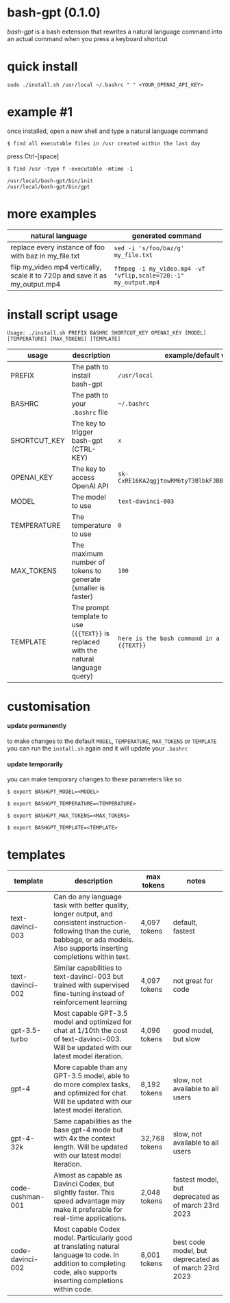 # bash-gpt (0.1.0)
*bash-gpt* is a bash extension that rewrites a natural language command into an actual command when you press a keyboard shortcut

# quick install
`sudo ./install.sh /usr/local ~/.bashrc " " <YOUR_OPENAI_API_KEY>`

# example #1
once installed, open a new shell and type a natural language command

`$ find all executable files in /usr created within the last day`

press Ctrl-[space]

`$ find /usr -type f -executable -mtime -1`

```
/usr/local/bash-gpt/bin/init
/usr/local/bash-gpt/bin/gpt
```

# more examples

| natural language | generated command |
| --- | --- |
replace every instance of foo with baz in my_file.txt | `sed -i 's/foo/baz/g' my_file.txt`
flip my_video.mp4 vertically, scale it to 720p and save it as my_output.mp4 | `ffmpeg -i my_video.mp4 -vf "vflip,scale=720:-1" my_output.mp4`

# install script usage
`Usage: ./install.sh PREFIX BASHRC SHORTCUT_KEY OPENAI_KEY [MODEL] [TEMPERATURE] [MAX_TOKENS] [TEMPLATE]`

| usage | description | example/default value |
| --- | --- | --- |
| PREFIX | The path to install bash-gpt | `/usr/local`
| BASHRC | The path to your `.bashrc` file | `~/.bashrc`
| SHORTCUT_KEY | The key to trigger bash-gpt (CTRL-KEY)| `x`
| OPENAI_KEY | The key to access OpenAI API | `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`
| MODEL | The model to use | `text-davinci-003`
| TEMPERATURE | The temperature to use | `0`
| MAX_TOKENS | The maximum number of tokens to generate (smaller is faster) | `100`
| TEMPLATE | The prompt template to use (`{{TEXT}}` is replaced with the natural language query) | `here is the bash command in a code block: {{TEXT}}`

# customisation

#### update permanently
to make changes to the default `MODEL`, `TEMPERATURE`, `MAX_TOKENS` or `TEMPLATE` you can run the `install.sh` again and it will update your `.bashrc`

#### update temporarily
you can make temporary changes to these parameters like so

`$ export BASHGPT_MODEL=<MODEL>`

`$ export BASHGPT_TEMPERATURE=<TEMPERATURE>`

`$ export BASHGPT_MAX_TOKENS=<MAX_TOKENS>`

`$ export BASHGPT_TEMPLATE=<TEMPLATE>`

# templates

| template | description | max tokens | notes |
| --- | --- | --- | --- |
| text-davinci-003 | Can do any language task with better quality, longer output, and consistent instruction-following than the curie, babbage, or ada models. Also supports inserting completions within text. | 4,097 tokens | default, fastest
| text-davinci-002 | Similar capabilities to text-davinci-003 but trained with supervised fine-tuning instead of reinforcement learning | 4,097 tokens | not great for code
| gpt-3.5-turbo | Most capable GPT-3.5 model and optimized for chat at 1/10th the cost of text-davinci-003. Will be updated with our latest model iteration. | 4,096 tokens | good model, but slow
| gpt-4 | More capable than any GPT-3.5 model, able to do more complex tasks, and optimized for chat. Will be updated with our latest model iteration. | 8,192 tokens | slow, not available to all users
| gpt-4-32k | Same capabilities as the base gpt-4 mode but with 4x the context length. Will be updated with our latest model iteration. | 32,768 tokens | slow, not available to all users
| code-cushman-001 | Almost as capable as Davinci Codex, but slightly faster. This speed advantage may make it preferable for real-time applications. | 2,048 tokens | fastest model, but deprecated as of march 23rd 2023
| code-davinci-002 | Most capable Codex model. Particularly good at translating natural language to code. In addition to completing code, also supports inserting completions within code. | 8,001 tokens | best code model, but deprecated as of march 23rd 2023
